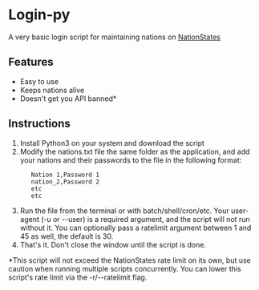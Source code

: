 # Login-py
A very basic login script for maintaining nations on [NationStates](https://www.nationstates.net)
## Features
- Easy to use
- Keeps nations alive
- Doesn't get you API banned*
## Instructions
1. Install Python3 on your system and download the script
2. Modify the nations.txt file the same folder as the application, and add your nations and their passwords to the file in the following format:
    ```
       Nation 1,Password 1
       nation_2,Password 2
       etc
       etc
    ```
3. Run the file from the terminal or with batch/shell/cron/etc. Your user-agent (-u or --user) is a required argument, and the script will not run without it. You can optionally pass a ratelimit argument between 1 and 45 as well, the default is 30. 
4. That's it. Don't close the window until the script is done. 


\*This script will not exceed the NationStates rate limit on its own, but use caution when running multiple scripts concurrently. You can lower this script's rate limit via the -r/--ratelimit flag. 
